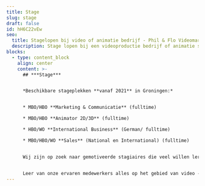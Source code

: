 ```yaml
---
title: Stage
slug: stage
draft: false
id: hH6C22vEw
seo:
  title: Stagelopen bij video of animatie bedrijf - Phil & Flo Videomarketing
  description: Stage lopen bij een videoproductie bedrijf of animatie studio in de regio Groningen? Neem dan contact op met Phil & Flo Videomarketing via ons stageformulier!
blocks:
  - type: content_block
    align: center
    content: >-
      ## ***Stage***


      *Beschikbare stageplekken **vanaf 2021** in Groningen:*


      * MBO/HBO **Marketing & Communicatie** (fulltime)

      * MBO/HBO **Animator 2D/3D** (fulltime)

      * HBO/WO **International Business** (German/ fulltime)

      * MBO/HBO/WO **Sales** (National en International) (fulltime)


      Wij zijn op zoek naar gemotiveerde stagiaires die veel willen leren op het gebied van video, animatie en marketing.


      Leer van onze ervaren medewerkers alles op het gebied van video -en animatiefilms en de marketingdoelen die we stellen aan onze films. Phil & Flo heeft per periode rond de 20-30 stage aanvragen, wij nodigen alleen de toppers uit op gesprek die écht kiezen voor dit prachtige vak. Zorg er dus voor dat je portfolio op orde is en dat je motivatie ons overtuigt om je voor een gesprek uit te nodigen. **Vul onderstaande formulier zorgvuldig in om een goede kans te maken, veel succes!**
---
```

